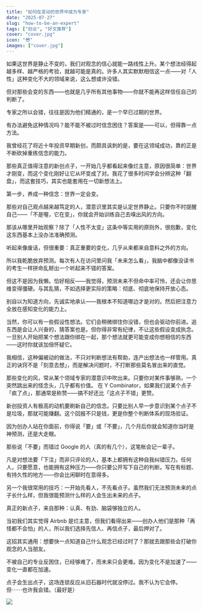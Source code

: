 ```yaml
---
title: "如何在变动的世界中成为专家"
date: "2025-07-27"
slug: "how-to-be-an-expert"
tags: ["创业", "好文推荐"]
cover: "cover.jpg"
icon: "😎"
images: ["cover.jpg"]
---
```

如果这世界是静止不变的，我们对观念的信心就能一路线性上升。某个想法经得起越多样、越严格的考验，就越可能是真的。许多人其实默默相信这一点——对「人性」这种变化不大的领域来说，这么想或许没错。



但对那些会变的东西——也就是几乎所有其他事物——你就不能再这样信任自己的判断了。



专家之所以会错，往往是因为他们精通的，是一个早已过期的世界。



有办法避免这种情况吗？能不能不被过时信念困住？答案是——可以，但得靠一点方法。



我曾经花了将近十年投资早期新创，而颇具讽刺的是，要在这领域成功，靠的正是不断砍掉重练信念的能力。



那些真正值得注意的新创点子，一开始几乎都看起来像烂主意，原因很简单：世界才刚变，而这个变化刚好让它从坏变成了对。我花了很多时间学会分辨这种「翻盘」，而这套技巧，其实也能套用在一切新想法上。



第一步，养成一种信念：世界一定会变。



那些对自己观点越来越笃定的人，潜意识里其实是认定世界静止。只要你不时提醒自己——「不是喔，它在变」，你就会开始训练自己去嗅出风的方向。



那该从哪里开始观察？除了「人性不太变」这条中等实用的原则外，很抱歉，变化这东西基本上没办法准确预测。



听起来像废话，但很重要：真正重要的变化，几乎从来都来自意料之外的方向。



所以我乾脆放弃预测。每次有人在访问里问我「未来怎么看」，我脑中都像没读书的考生一样拼命乱掰出一个听起来不错的答案。



但这不是因为我懒。恰好相反——我觉得，预测未来不但命中率可怜，还会让你思维变得僵硬。与其乱猜，不如选择更实际的策略：彻底、彻底地保持开放心态。



别自以为知道方向，先诚实地承认——我根本不知道哪边才是对的。然后把注意力全放在感知变化的能力上。



当然，你可以有一些假设性想法。它们会稍微绑住你没错，但也会驱动你前进。追东西是会让人兴奋的，猜答案也是。但你得非常有纪律，不让这些假设变成执念。
一旦别人开始把某个想法跟你绑在一起，那个想法就更可能变成你想相信的东西——这时你就该加倍怀疑它。



我相信，这种偏被动的做法，不只对判断想法有帮助，连产出想法也一样管用。真正的诀窍不是「刻意去想」，而是解决问题时，不打断那些莫名冒出来的直觉。



那些变化的风，常从某个领域专家的潜意识中吹出来。只要你对某件事够熟，一个突然跳出来的怪念头，几乎都有价值。
在 Y Combinator，如果我们说某个点子「疯了点」，那通常是称赞——搞不好还比「这点子不错」更赞。



新创投资人有极高的动机要刷新自己的信念。只要比别人早一步意识到某个点子不是垃圾，那就可能赚翻。这个回报不只是钱，更是你整个判断体系的现场验证。



因为创办人站在你面前，你得说「要」或「不要」，几个月后你就会知道你当时是神预测，还是大走眼。



那些说「不要」而错过 Google 的人（真的有几个），这笔帐会记一辈子。



凡是对想法要「下注」而非只评论的人，基本上都拥有这种自我纠错压力。任何人，只要愿意，也能拥有这种压力——你只要公开写下自己的判断。写在有标题、有持久性的地方——你会比闲聊时在意得多。



另一个我很常用的技巧：一开始先看人，不先看点子。虽然我们无法预测未来的点子长什么样，但我很能预测什么样的人会生出未来的点子。



真正的新点子，来自那种：认真、有劲、脑袋够独立的人。



当初我们其实觉得 Airbnb 是烂主意，但我们看得出来——创办人他们是那种「再怪都不会怕」的人，所以我们选择先信人、再信点子，最后押对了。



这招其实通用：想要快一点知道自己什么观念已经过时了？那就去跟那些会打破你观念的人当朋友。



不被自己的专业反困住，已经够难了，而未来只会更难。因为变化不是加速了——变化一直都在加速。



点子会生出点子，这场连锁反应从旧石器时代就没停过。我不认为它会停。
但⋯⋯也许我会错。（最好是）




![](https://prod-files-secure.s3.us-west-2.amazonaws.com/112d0858-5090-4d34-a606-b75eb8d65fd2/46476355-9cf3-4e99-9b7a-3531bc426380/1000202064.png?X-Amz-Algorithm=AWS4-HMAC-SHA256&X-Amz-Content-Sha256=UNSIGNED-PAYLOAD&X-Amz-Credential=ASIAZI2LB4667NFZTYNL%2F20250825%2Fus-west-2%2Fs3%2Faws4_request&X-Amz-Date=20250825T103937Z&X-Amz-Expires=3600&X-Amz-Security-Token=IQoJb3JpZ2luX2VjEAEaCXVzLXdlc3QtMiJIMEYCIQDTR82VUfumSCGWfxWbGWu4Q27jcjOe75fUlY23TgECsQIhAPixQejSTvS8bNsOhtutZXeeCUZAPxyGg%2BqZK9kl%2B%2F3NKv8DCFoQABoMNjM3NDIzMTgzODA1IgzwNecVQpB1a9RIwsQq3AP1wPNzmRGKOsId6QecCLVVhtzn%2Fg6E%2FXLpbHzs4frQg80VKIClIBJZa203Q3IuOrzZmgklzlz8XQCe%2FDV1RxqJ7A5LT9fe1ib6dIqJz44YZosBMYc46mfc0DzWRFS%2BMKwrYKJStRaoJFKM9ocw03dN9V83D0znomJy2p7vxc%2BmCFjhCH0ob4YjjOBRFaDle9QSPnSjRHC4g7qnmZfuFzIv9uPMdmVvmVPUY9PyIYMeKwmvOrjzyFVpYOZ2rgiem7Xc55TkZ5TVqiAZQS3C3QKGUTPbkyLZ6zLSS3f9C9EsCm8pA9nSd7KPaFFAYlsZra%2BPqGVPa%2BLXlNodci%2BHYpwB6yBWCW4xzlo3DSjs8eZgBHGEwUghkJ5w1t%2BFeLy9EvBpAhL4ieum90hz1Ata0Ms1GUnbrjPo%2Fown7OV9%2BomELg4q1kkk8J2WQQAt1jd8DWpeM%2B00CYzy8M9ywEUksaBj%2FUHnphAtTlXQtfo1l73gUtyQuIBWODihQjhwTvwNJiMl%2Bv%2F2dAlcwen4LOZ3O6NotCs%2BhFav3V%2FdhHNvQ%2BCJNeIQKCVq3Op%2B7klBuBDg4O1ykWA184AKhBQOuzdeOJ4QfiuuPxC4He%2FlIGw9RJ8xcNhMkJmzUR%2FE1Pg%2B1jCPwLDFBjqkAYg8JCrxDPKKeIFtpQbKp4hRXC3%2B0FlnsI3zfSPCyoG%2BJaJIR1QPE41ri%2BfHvpqRPOVHCoUvZUOVtSa8e9JV3pNYVfkx%2B1o1gEdvfSdgfY3iXVPSypq%2FfYNOTxv2amj0BL1m89nnGjY4idfPpXZvJJDfVdv6RWb9QnJP5FvA6IjXtqkZ4Liqn3SY04Yl9I3ivvw5REdbTkQL6DDLiJBh%2FlcUUfLQ&X-Amz-Signature=b504088ad600020af9138626491d32b919946e3953716609e397e82cf5dedee1&X-Amz-SignedHeaders=host&x-amz-checksum-mode=ENABLED&x-id=GetObject)

